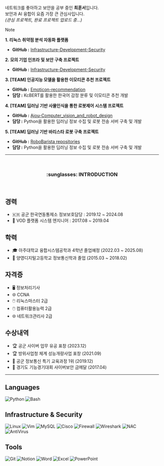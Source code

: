 네트워크를 좋아하고 보안을 공부 중인 **최훈서**입니다.<br>
보안과 AI 융합이 요즘 가장 큰 관심사입니다.  
*(관심 프로젝트, 완료 프로젝트 업로드 중...)*

> [!NOTE]
> 
> **1. 리눅스 취약점 분석 자동화 플랫폼**
> - **GitHub :** [Infrastructure-Development-Security](https://github.com/255is255/Infrastructure-Development-Security)
>
> **2. 모의 기업 인프라 및 보안 구축 프로젝트**
> - **GitHub :** [Infrastructure-Development-Security](https://github.com/255is255/Infrastructure-Development-Security)
>
> **3. [TEAM] 인공지능 모델을 활용한 이모티콘 추천 프로젝트**
> - **GitHub :** [Emoticon-recommendation](https://github.com/255is255/Emoticon-recommendation)
> - **담당 :** KcBERT를 활용한 한국어 감정 분류 및 이모티콘 추천 개발
>
> **4. [TEAM] 딥러닝 기반 사물인식을 통한 로봇제어 시스템 프로젝트**
> - **GitHub :** [Ajou-Computer_vision_and_robot_design](https://github.com/255is255/Ajou-Computer_vision_and_robot_design)
> - **담당 :** Python을 활용한 딥러닝 정보 수집 및 로봇 전송 서버 구축 및 개발
>
> **5. [TEAM] 딥러닝 기반 바리스타 로봇 구축 프로젝트**
> - **GitHub :** [RoboBarista repositories](https://github.com/orgs/RoboBarista/repositories)
> - **담당 :** Python을 활용한 딥러닝 정보 수집 및 로봇 전송 서버 구축 및 개발
---

<br>

<h3 align="center"> :sunglasses: INTRODUCTION</h3>

<br>

## **경력**  
- 🇰🇷 공군 한국연동통제소 정보보호담당 : 2019.12 ~ 2024.08  
- 🎥 VOD 플랫폼 시스템 엔지니어 : 2017.08 ~ 2019.04  

## **학력**  
- 🎓 아주대학교 융합시스템공학과 4학년 졸업예정 (2022.03 ~ 2025.08)
- 🏫 양영디지털고등학교 정보통신학과 졸업 (2015.03 ~ 2018.02)  

## **자격증**  
- 🖥️ 정보처리기사  
- 🌐 CCNA  
- 🖱️ 리눅스마스터 2급  
- 🖱️ 컴퓨터활용능력 2급  
- 🌐 네트워크관리사 2급  

## **수상내역**  
- 🏆 공군 사이버 업무 유공 표창 (2023.12)  
- 🏆 방위사업청 체계 성능개량사업 표창 (2021.09)  
- 🥇 공군 정보통신 특기 교육과정 1위 (2019.12)  
- 🥇 경기도 기능경기대회 사이버보안 금메달 (2017.04)  

---

## **Languages**
![Python](https://img.shields.io/badge/Python-3776AB?style=flat-square&logo=Python&logoColor=white)
![Bash](https://img.shields.io/badge/Bash-4EAA25?style=flat-square&logo=GNU-Bash&logoColor=white)

## **Infrastructure & Security**
![Linux](https://img.shields.io/badge/Linux-FCC624?style=flat-square&logo=Linux&logoColor=black)
![Vim](https://img.shields.io/badge/Vim-019733?style=flat-square&logo=Vim&logoColor=white)
![MySQL](https://img.shields.io/badge/MySQL-4479A1?style=flat-square&logo=MySQL&logoColor=white)
![Cisco](https://img.shields.io/badge/Cisco-1BA0D7?style=flat-square&logo=Cisco&logoColor=white)
![Firewall](https://img.shields.io/badge/Firewall-DD4814?style=flat-square&logo=fortinet&logoColor=white)
![Wireshark](https://img.shields.io/badge/Wireshark-1679A7?style=flat-square&logo=Wireshark&logoColor=white)
![NAC](https://img.shields.io/badge/NAC-00A1F1?style=flat-square&logo=Security&logoColor=white)
![AntiVirus](https://img.shields.io/badge/AntiVirus-FF0000?style=flat-square&logo=McAfee&logoColor=white)

## **Tools**
![Git](https://img.shields.io/badge/Git-F05032?style=flat-square&logo=Git&logoColor=white)
![Notion](https://img.shields.io/badge/Notion-000000?style=flat-square&logo=Notion&logoColor=white)
![Word](https://img.shields.io/badge/Word-2B579A?style=flat-square&logo=Microsoft%20Word&logoColor=white)
![Excel](https://img.shields.io/badge/Excel-217346?style=flat-square&logo=Microsoft%20Excel&logoColor=white)
![PowerPoint](https://img.shields.io/badge/PowerPoint-D24726?style=flat-square&logo=Microsoft%20PowerPoint&logoColor=white)


